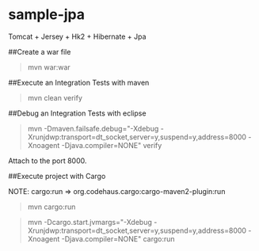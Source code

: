 # sample-jpa
Tomcat + Jersey + Hk2 + Hibernate + Jpa

##Create a war file

> mvn war:war

##Execute an Integration Tests with maven

> mvn clean verify

##Debug an Integration Tests with eclipse

> mvn -Dmaven.failsafe.debug="-Xdebug -Xrunjdwp:transport=dt_socket,server=y,suspend=y,address=8000 -Xnoagent -Djava.compiler=NONE" verify

Attach to the port 8000.

##Execute project with Cargo

NOTE: cargo:run => org.codehaus.cargo:cargo-maven2-plugin:run

> mvn cargo:run

> mvn -Dcargo.start.jvmargs="-Xdebug -Xrunjdwp:transport=dt_socket,server=y,suspend=y,address=8000 -Xnoagent -Djava.compiler=NONE" cargo:run

